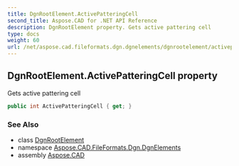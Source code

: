 ```yaml
---
title: DgnRootElement.ActivePatteringCell
second_title: Aspose.CAD for .NET API Reference
description: DgnRootElement property. Gets active pattering cell
type: docs
weight: 60
url: /net/aspose.cad.fileformats.dgn.dgnelements/dgnrootelement/activepatteringcell/
---
```

## DgnRootElement.ActivePatteringCell property

Gets active pattering cell

```csharp
public int ActivePatteringCell { get; }
```

### See Also

* class [DgnRootElement](../)
* namespace [Aspose.CAD.FileFormats.Dgn.DgnElements](../../dgnrootelement/)
* assembly [Aspose.CAD](../../../)


